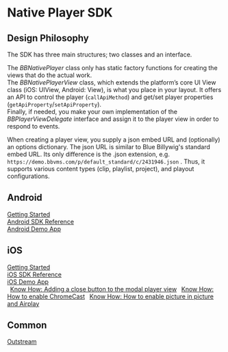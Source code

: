 # Native Player SDK

## Design Philosophy

The SDK has three main structures; two classes and an interface.  

The *BBNativePlayer* class only has static factory functions for creating the views that do the actual work.  
The *BBNativePlayerView* class, which extends the platform’s core UI View class (iOS: UIView, Android: View), is what you place in your layout. 
It offers an API to control the player (`callApiMethod`) and get/set player properties (`getApiProperty`/`setApiProperty`).  
Finally, if needed, you make your own implementation of the 
*BBPlayerViewDelegate* interface and assign it to the player view in order to respond to events.  

When creating a player view, you supply a json embed URL and (optionally) an options dictionary. The json URL is similar to Blue Billywig's standard embed URL. Its only difference is the .json extension, e.g. `https://demo.bbvms.com/p/default_standard/c/2431946.json` . Thus, it supports various content types (clip, playlist, project), and playout configurations.

## Android

[Getting Started](android_documentation/Getting%20Started/GettingStarted.html "Android Getting Started")  
[Android SDK Reference](/bbnativeplayersdk/android/latest "Android SDK Reference")  
[Android Demo App](https://github.com/bluebillywig/bbnativeplayersdk-demo "Android Demo App")  

## iOS

[Getting Started](ios_documentation/Getting%20Started/GettingStarted.html "iOS Getting Started")  
[iOS SDK Reference](/bbnativeplayersdk/ios/latest "iOS SDK Reference")  
[iOS Demo App](https://github.com/bluebillywig/bbnativeplayerkit-demo "iOS Demo App")  
&ensp;[Know How: Adding a close button to the modal player view](ios_documentation/Know%20How/Adding%20a%20close%20button%20to%20the%20modal%20player%20view.html "special topics")
&ensp;[Know How: How to enable ChromeCast](ios_documentation/Know%20How/How%20to%20enable%20ChromeCast.html "special topics")
&ensp;[Know How: How to enable picture in picture and Airplay](ios_documentation/Know%20How/How%20to%20enable%20picture%20in%20picture%20and%20Airplay.html "special topics")

## Common

[Outstream](common_documentation/Outstream/Outstream.html "Outstream")  
